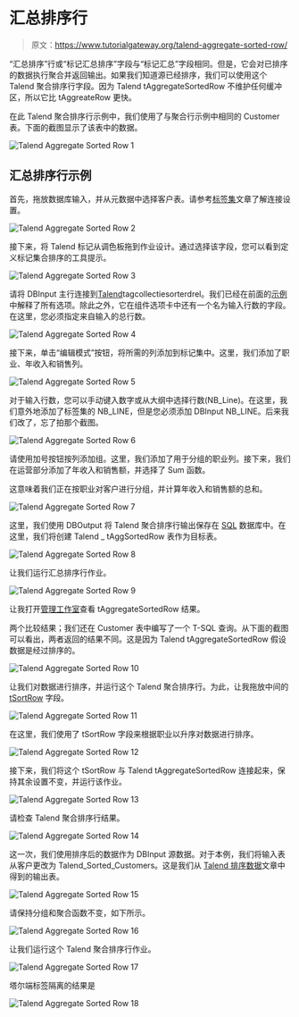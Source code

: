 # 汇总排序行

> 原文：<https://www.tutorialgateway.org/talend-aggregate-sorted-row/>

“汇总排序”行或“标记汇总排序”字段与“标记汇总”字段相同。但是，它会对已排序的数据执行聚合并返回输出。如果我们知道源已经排序，我们可以使用这个 Talend 聚合排序行字段。因为 Talend tAggregateSortedRow 不维护任何缓冲区，所以它比 tAggreateRow 更快。

在此 Talend 聚合排序行示例中，我们使用了与聚合行示例中相同的 Customer 表。下面的截图显示了该表中的数据。

![Talend Aggregate Sorted Row 1](img/d066ad3aeec15dbe98441628581d44e1.png)

## 汇总排序行示例

首先，拖放数据库输入，并从元数据中选择客户表。请参考[标签集](https://www.tutorialgateway.org/talend-aggregate-row/)文章了解连接设置。

![Talend Aggregate Sorted Row 2](img/2aa20310e54d49b82505ac2585d7379e.png)

接下来，将 Talend 标记从调色板拖到作业设计。通过选择该字段，您可以看到定义标记集合排序的工具提示。

![Talend Aggregate Sorted Row 3](img/d5182872687c79453297840e87f8b241.png)

请将 DBInput 主行连接到[Talend](https://www.tutorialgateway.org/talend-tutorial/)tagcollectiesorterdrel。我们已经在前面的[示例](https://www.tutorialgateway.org/talend-aggregate-row/)中解释了所有选项。除此之外，它在组件选项卡中还有一个名为输入行数的字段。在这里，您必须指定来自输入的总行数。

![Talend Aggregate Sorted Row 4](img/a69d50270b176a2b5f5013e72a27473b.png)

接下来，单击“编辑模式”按钮，将所需的列添加到标记集中。这里，我们添加了职业、年收入和销售列。

![Talend Aggregate Sorted Row 5](img/3abeb31b68caa4787c69b6af6ecc74a5.png)

对于输入行数，您可以手动键入数字或从大纲中选择行数(NB_Line)。在这里，我们意外地添加了标签集的 NB_LINE，但是您必须添加 DBInput NB_LINE。后来我们改了，忘了拍那个截图。

![Talend Aggregate Sorted Row 6](img/1a3ee4e4cd34a9803123bc0312cf3bdf.png)

请使用加号按钮按列添加组。这里，我们添加了用于分组的职业列。接下来，我们在运营部分添加了年收入和销售额，并选择了 Sum 函数。

这意味着我们正在按职业对客户进行分组，并计算年收入和销售额的总和。

![Talend Aggregate Sorted Row 7](img/cf944b4009fa0895a14eaa867279d116.png)

这里，我们使用 DBOutput 将 Talend 聚合排序行输出保存在 [SQL](https://www.tutorialgateway.org/sql/) 数据库中。在这里，我们将创建 Talend _ tAggSortedRow 表作为目标表。

![Talend Aggregate Sorted Row 8](img/69896c7dbc33d8a9294f6369919d338f.png)

让我们运行汇总排序行作业。

![Talend Aggregate Sorted Row 9](img/ab4b5ba79275134e28c955fdd3ae7ebb.png)

让我打开[管理工作室](https://www.tutorialgateway.org/sql-server-management-studio/)查看 tAggregateSortedRow 结果。

两个比较结果；我们还在 Customer 表中编写了一个 T-SQL 查询。从下面的截图可以看出，两者返回的结果不同。这是因为 Talend tAggregateSortedRow 假设数据是经过排序的。

![Talend Aggregate Sorted Row 10](img/a47c8c582cd10270bac4a0b2c0c2190a.png)

让我们对数据进行排序，并运行这个 Talend 聚合排序行。为此，让我拖放中间的 [tSortRow](https://www.tutorialgateway.org/talend-sort-row-data/) 字段。

![Talend Aggregate Sorted Row 11](img/611c295e88b3c2951e6e06cd5f7ffc49.png)

在这里，我们使用了 tSortRow 字段来根据职业以升序对数据进行排序。

![Talend Aggregate Sorted Row 12](img/e7896d950283684b55f0d72d821610af.png)

接下来，我们将这个 tSortRow 与 Talend tAggregateSortedRow 连接起来，保持其余设置不变，并运行该作业。

![Talend Aggregate Sorted Row 13](img/446dd2ba744fbd1391715d75280d550e.png)

请检查 Talend 聚合排序行结果。

![Talend Aggregate Sorted Row 14](img/feb7d9d5f162c65eb8d9616111a0e6fd.png)

这一次，我们使用排序后的数据作为 DBInput 源数据。对于本例，我们将输入表从客户更改为 Talend_Sorted_Customers。这是我们从 [Talend 排序数据](https://www.tutorialgateway.org/talend-sort-row-data/)文章中得到的输出表。

![Talend Aggregate Sorted Row 15](img/ba30ab7d80cff0c69f0f81b34fe8aaf7.png)

请保持分组和聚合函数不变，如下所示。

![Talend Aggregate Sorted Row 16](img/0a77df0594ad8a682f091a9b4054834b.png)

让我们运行这个 Talend 聚合排序行作业。

![Talend Aggregate Sorted Row 17](img/a7cfeae5b81b58cdb2626c6061d26e87.png)

塔尔端标签隔离的结果是

![Talend Aggregate Sorted Row 18](img/ea774511f75e6edbb7b80539a7a26859.png)